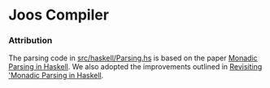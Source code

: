 Joos Compiler
=============

### Attribution

The parsing code in [src/haskell/Parsing.hs](src/haskell/Parsing.hs) is based on
the paper
[Monadic Parsing in Haskell](http://www.cs.nott.ac.uk/~pszgmh/pearl.pdf). We
also adopted the improvements outlined in
[Revisiting 'Monadic Parsing in Haskell](http://vaibhavsagar.com/blog/2018/02/04/revisiting-monadic-parsing-haskell/).
